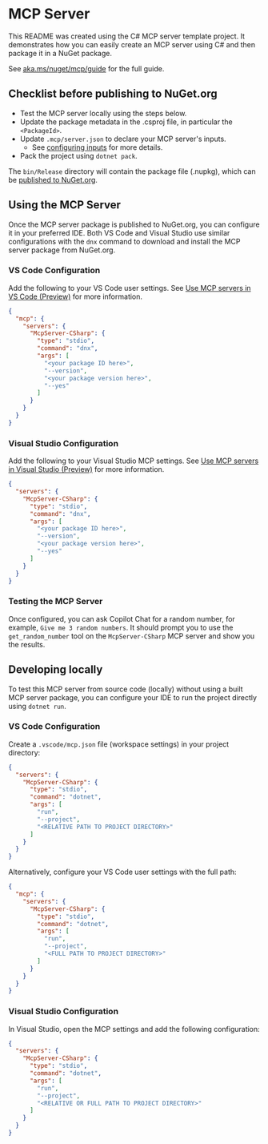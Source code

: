 # MCP Server

This README was created using the C# MCP server template project. It demonstrates how you can easily create an MCP server using C# and then package it in a NuGet package.

See [aka.ms/nuget/mcp/guide](https://aka.ms/nuget/mcp/guide) for the full guide.

## Checklist before publishing to NuGet.org

- Test the MCP server locally using the steps below.
- Update the package metadata in the .csproj file, in particular the `<PackageId>`.
- Update `.mcp/server.json` to declare your MCP server's inputs.
  - See [configuring inputs](https://aka.ms/nuget/mcp/guide/configuring-inputs) for more details.
- Pack the project using `dotnet pack`.

The `bin/Release` directory will contain the package file (.nupkg), which can be [published to NuGet.org](https://learn.microsoft.com/nuget/nuget-org/publish-a-package).

## Using the MCP Server

Once the MCP server package is published to NuGet.org, you can configure it in your preferred IDE. Both VS Code and Visual Studio use similar configurations with the `dnx` command to download and install the MCP server package from NuGet.org.

### VS Code Configuration

Add the following to your VS Code user settings. See [Use MCP servers in VS Code (Preview)](https://code.visualstudio.com/docs/copilot/chat/mcp-servers) for more information.

```json
{
  "mcp": {
    "servers": {
      "McpServer-CSharp": {
        "type": "stdio",
        "command": "dnx",
        "args": [
          "<your package ID here>",
          "--version",
          "<your package version here>",
          "--yes"
        ]
      }
    }
  }
}
```

### Visual Studio Configuration

Add the following to your Visual Studio MCP settings. See [Use MCP servers in Visual Studio (Preview)](https://learn.microsoft.com/visualstudio/ide/mcp-servers) for more information.

```json
{
  "servers": {
    "McpServer-CSharp": {
      "type": "stdio",
      "command": "dnx",
      "args": [
        "<your package ID here>",
        "--version",
        "<your package version here>",
        "--yes"
      ]
    }
  }
}
```

### Testing the MCP Server

Once configured, you can ask Copilot Chat for a random number, for example, `Give me 3 random numbers`. It should prompt you to use the `get_random_number` tool on the `McpServer-CSharp` MCP server and show you the results.

## Developing locally

To test this MCP server from source code (locally) without using a built MCP server package, you can configure your IDE to run the project directly using `dotnet run`.

### VS Code Configuration

Create a `.vscode/mcp.json` file (workspace settings) in your project directory:

```json
{
  "servers": {
    "McpServer-CSharp": {
      "type": "stdio",
      "command": "dotnet",
      "args": [
        "run",
        "--project",
        "<RELATIVE PATH TO PROJECT DIRECTORY>"
      ]
    }
  }
}
```

Alternatively, configure your VS Code user settings with the full path:

```json
{
  "mcp": {
    "servers": {
      "McpServer-CSharp": {
        "type": "stdio",
        "command": "dotnet",
        "args": [
          "run",
          "--project",
          "<FULL PATH TO PROJECT DIRECTORY>"
        ]
      }
    }
  }
}
```

### Visual Studio Configuration

In Visual Studio, open the MCP settings and add the following configuration:

```json
{
  "servers": {
    "McpServer-CSharp": {
      "type": "stdio",
      "command": "dotnet",
      "args": [
        "run",
        "--project",
        "<RELATIVE OR FULL PATH TO PROJECT DIRECTORY>"
      ]
    }
  }
}
```
